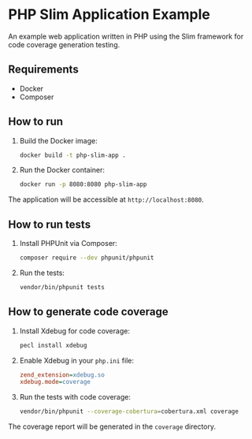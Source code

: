 # PHP Slim Application Example
An example web application written in PHP using the Slim framework for code coverage generation testing.

## Requirements
- Docker
- Composer

## How to run
1. Build the Docker image:
    ```sh
    docker build -t php-slim-app .
    ```

2. Run the Docker container:
    ```sh
    docker run -p 8080:8080 php-slim-app
    ```

The application will be accessible at `http://localhost:8080`.

## How to run tests
1. Install PHPUnit via Composer:
    ```sh
    composer require --dev phpunit/phpunit
    ```

2. Run the tests:
    ```sh
    vendor/bin/phpunit tests
    ```

## How to generate code coverage
1. Install Xdebug for code coverage:
    ```sh
    pecl install xdebug
    ```

2. Enable Xdebug in your `php.ini` file:
    ```ini
    zend_extension=xdebug.so
    xdebug.mode=coverage
    ```

3. Run the tests with code coverage:
    ```sh
    vendor/bin/phpunit --coverage-cobertura=cobertura.xml coverage
    ```

The coverage report will be generated in the `coverage` directory.